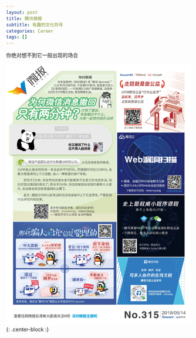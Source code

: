 ```yaml
---
layout: post
title: 腾讯微报
subtitle: 有趣的文化符号
categories: Career
tags: []
---
```


你绝对想不到它一般出现的场合

![微报](20180514.jpg){: .center-block :}


